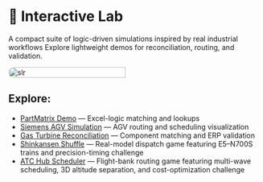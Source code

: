 <div class="lab-flair"></div>

# 🧪 Interactive Lab

A compact suite of logic-driven simulations inspired by real industrial workflows
Explore lightweight demos for reconciliation, routing, and validation.

<div style="display:flex;flex-wrap:wrap;gap:10px">
  <img src="/alvin-site/JPG_VID/slr1.jpg" 
       alt="slr" 
       width="68%" 
       style="border-radius:12px;">
</div>

## Explore:
- [PartMatrix Demo](partmatrix.md) — Excel-logic matching and lookups  
- [Siemens AGV Simulation](agv.md) — AGV routing and scheduling visualization  
- [Gas Turbine Reconciliation](turbine.md) — Component matching and ERP validation
- [Shinkansen Shuffle](skn.md) — Real-model dispatch game featuring E5–N700S trains and precision-timing challenge
- [ATC Hub Scheduler](atc.md) — Flight-bank routing game featuring multi-wave scheduling, 3D altitude separation, and cost-optimization challenge
